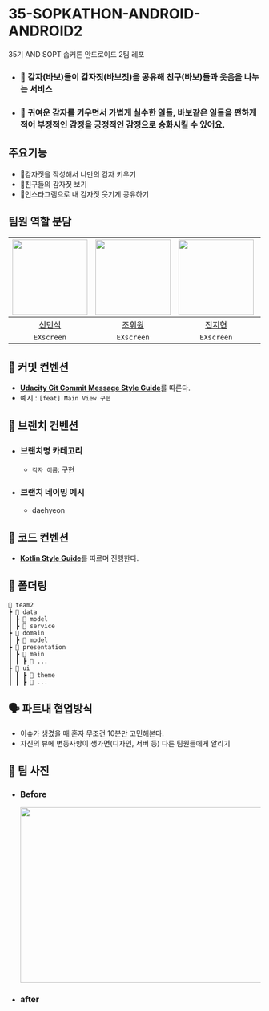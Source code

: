 # 35-SOPKATHON-ANDROID-ANDROID2

35기 AND SOPT 솝커톤 안드로이드 2팀 레포

- ### 🥔 감자(바보)들이 감자짓(바보짓)을 공유해 친구(바보)들과 웃음을 나누는 서비스
- ### 🥔 귀여운 감자를 키우면서 가볍게 실수한 일들, 바보같은 일들을 편하게 적어 부정적인 감정을 긍정적인 감정으로 승화시킬 수 있어요.

## 주요기능

- 🥔감자짓을 작성해서 나만의 감자 키우기
- 🥔친구들의 감자짓 보기
- 🥔인스타그램으로 내 감자짓 웃기게 공유하기

## 팀원 역할 분담

| <img src="https://avatars.githubusercontent.com/u/122257945?v=4" width="150dp"  height="150dp"> | <img src="https://avatars.githubusercontent.com/u/118262343?v=4" width="150dp"  height="150dp"> | <img src="https://avatars.githubusercontent.com/u/108039053?v=4" width="150dp"  height="150dp"> | <img src="https://avatars.githubusercontent.com/u/132973917?v=4" width="150dp"  height="150dp"> |
|:-----------------------------------------------------------------------------------------------:|:-----------------------------------------------------------------------------------------------:|:-----------------------------------------------------------------------------------------------:|:-----------------------------------------------------------------------------------------------:|
|                               [신민석](https://github.com/t1nm1ksun)                               |                                [조휘원](https://github.com/hwidung)                                |                             [진지현](https://github.com/serioushyeon)                              |                               [김대현](https://github.com/wjdrjs00)                                |
|                                           `EXscreen`                                            |                                           `EXscreen`                                            |                                           `EXscreen`                                            |                                           `EXscreen`                                            |

## 📌 커밋 컨벤션

- [**Udacity Git Commit Message Style Guide**](https://udacity.github.io/git-styleguide/)를 따른다.
- 예시 : `[feat] Main View 구현`

## 📌 브랜치 컨벤션

- ### 브랜치명 카테고리

    - `각자 이름`: 구현

- ### 브랜치 네이밍 예시
    - daehyeon

## 📌 코드 컨벤션

- [**Kotlin Style Guide**](https://kotlinlang.org/docs/coding-conventions.html)를 따르며 진행한다.

## 📁 폴더링

    📂 team2
    ┣ 📂 data
    ┃ ┣ 📂 model
    ┃ ┣ 📂 service
    ┣ 📂 domain
    ┃ ┣ 📂 model
    ┣ 📂 presentation
    ┃ ┣ 📂 main
    ┃ ┃ ┣ 📂 ...
    ┣ 📂 ui
    ┃ ┃ ┣ 📂 theme
    ┃ ┃ ┣ 📂 ...

## 🗣 파트내 협업방식

- 이슈가 생겼을 때 혼자 무조건 10분만 고민해본다.
- 자신의 뷰에 변동사항이 생가면(디자인, 서버 등) 다른 팀원들에게 알리기

## 📸 팀 사진

- ### Before
  <img src="https://github.com/user-attachments/assets/4130160e-b0b1-4790-885e-199804c083bd" width="500"  height="350">


- ### after
